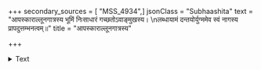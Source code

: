 +++
secondary_sources = [ "MSS_4934",]
jsonClass = "Subhaashita"
text = "आपस्काराल्लूनगात्रस्य भूमिं निःसाधारं गच्छतोऽवाङ्मुखस्य।  \nलब्धायामं दन्तयोर्युग्ममेव स्वं नागस्य प्रापदुत्तम्भनत्वम्॥"
title = "आपस्काराल्लूनगात्रस्य"

+++

<details><summary>Text</summary>

आपस्काराल्लूनगात्रस्य भूमिं निःसाधारं गच्छतोऽवाङ्मुखस्य।  
लब्धायामं दन्तयोर्युग्ममेव स्वं नागस्य प्रापदुत्तम्भनत्वम्॥
</details>
